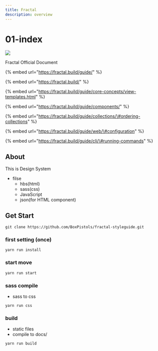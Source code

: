```yaml
---
title: Fractal
description: overview
---
```


# 01-index

![](https://github.com/BoxPistols/fractal-styleguide/tree/abd69da5d6931553788415593d88ad4d1a125903/docs/img/favicon.png)

Fractal Official Document

{% embed url="https://fractal.build/guide/" %}

{% embed url="https://fractal.build/" %}

{% embed url="https://fractal.build/guide/core-concepts/view-templates.html" %}

{% embed url="https://fractal.build/guide/components/" %}

{% embed url="https://fractal.build/guide/collections/\#ordering-collections" %}

{% embed url="https://fractal.build/guide/web/\#configuration" %}

{% embed url="https://fractal.build/guide/cli/\#running-commands" %}



## About

This is Design System

* filse
  * hbs\(html\)
  * sass\(css\)
  * JavaScript
  * json\(for HTML component\)

## Get Start

```text
git clone https://github.com/BoxPistols/fractal-styleguide.git
```

### first setting \(once\)

```text
yarn run install
```

### start move

```text
yarn run start
```

### sass compile

* sass to css

```text
yarn run css
```

### build

* static files
* compile to docs/

```text
yarn run build
```

